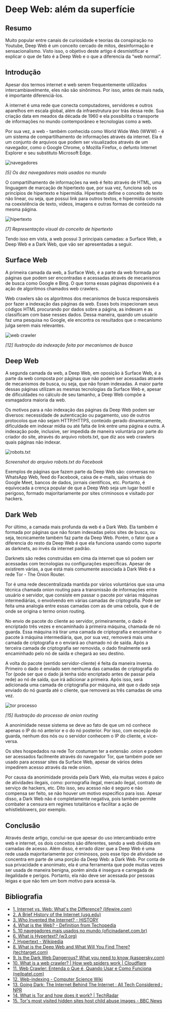 # Deep Web: além da superfície

## Resumo
<p> Muito popular entre canais de curiosidade e teorias da conspiração no Youtube, Deep Web é um conceito cercado de mitos, desinformação e sensacionalismo. Visto isso, o objetivo deste artigo é desmistificar e explicar o que de fato é a Deep Web e o que a diferencia da “web normal”. </p>

## Introdução
<p> Apesar dos termos internet e web serem frequentemente utilizados intercambiavelmente, eles não são sinônimos. Por isso, antes de mais nada, é importante diferenciá-los. </p>

<p> A internet é uma rede que conecta computadores, servidores e outros aparelhos em escala global, além da infraestrutura por trás dessa rede. Sua criação data em meados da década de 1960 e ela possibilita o transporte de informações no mundo contemporâneo e tecnologias como a web. </p>

<p> Por sua vez, a web - também conhecida como World Wide Web (WWW) -  é um sistema de compartilhamento de informações através da internet. Ela é um conjunto de arquivos que podem ser visualizados através de um navegador, como o Google Chrome, o Mozilla Firefox, o defunto Internet Explorer e seu substituto Microsoft Edge. </p>

![navegadores](https://github.com/ryansakurai/artigo-deep-web/blob/main/imagens/img_0.png)
<p> <em> [5] Os dez navegadores mais usados no mundo </em> </p>

<p> O compartilhamento de informações na web é feito através de HTML, uma linguagem de marcação de hipertexto que, por sua vez, funciona sob os princípios de hipertexto e hipermídia. Hipertexto define o conceito de texto não linear, ou seja, que possui link para outros textos, e hipermídia consiste na coexistência de texto, vídeos, imagens e outras formas de conteúdo na mesma página. </p>

![hipertexto](https://github.com/ryansakurai/artigo-deep-web/blob/main/imagens/img_1.png)
<p> <em> [7] Representação visual do conceito de hipertexto </em> </p>

<p> Tendo isso em vista, a web possui 3 principais camadas: a Surface Web, a Deep Web e a Dark Web, que vão ser apresentadas a seguir. </p>

## Surface Web
<p> A primeira camada da web, a Surface Web, é a parte da web formada por páginas que podem ser encontradas e acessadas através de mecanismos de busca como Google e Bing. O que torna essas páginas disponíveis é a ação de algoritmos chamados web crawlers. </p>

<p> Web crawlers são os algoritmos dos mecanismos de busca responsáveis por fazer a indexação das páginas da web. Esses bots inspecionam seus códigos HTML procurando por dados sobre a página, as indexam e as classificam com base nesses dados. Dessa maneira, quando um usuário faz uma pesquisa no Google, ele encontra os resultados que o mecanismo julga serem mais relevantes. </p>

![web crawler](https://github.com/ryansakurai/artigo-deep-web/blob/main/imagens/img_2.png)
<p> <em> [12] Ilustração da indexação feita por mecanismos de busca </em> </p>

## Deep Web
<p> A segunda camada da web, a Deep Web, em oposição à Surface Web, é a parte da web composta por páginas que não podem ser acessadas através de mecanismos de busca, ou seja, que não foram indexadas. A maior parte dessas páginas utilizam as mesmas tecnologias da Surface Web e, apesar de dificuldades no cálculo de seu tamanho, a Deep Web compõe a esmagadora maioria da web. </p>

<p> Os motivos para a não indexação das páginas da Deep Web podem ser diversos: necessidade de autenticação ou pagamento, uso de outros protocolos que não sejam HTTP/HTTPS, conteúdo gerado dinamicamente, dificuldade em indexar mídia ou até falta de link entre uma página e outra. A indexação pode, inclusive, ser impedida de maneira voluntária por parte do criador do site, através do arquivo robots.txt, que diz aos web crawlers quais páginas não indexar. </p>

![robots.txt](https://github.com/ryansakurai/artigo-deep-web/blob/main/imagens/img_3.png)
<p> <em> Screenshot do arquivo robots.txt do Facebook </em> </p>

<p> Exemplos de páginas que fazem parte da Deep Web são: conversas no WhatsApp Web, feed do Facebook, caixa de e-mails, salas virtuais do Google Meet, bancos de dados, jornais científicos, etc. Portanto, é equivocada a crença popular de que a Deep Web seja um lugar hostil e perigoso, formado majoritariamente por sites criminosos e visitado por hackers. </p>

## Dark Web
<p> Por último, a camada mais profunda da web é a Dark Web. Ela também é formada por páginas que não foram indexadas pelos sites de busca, ou seja, tecnicamente também faz parte da Deep Web. Porém, o fator que a diferencia do resto da Deep Web é que ela funciona usando como suporte as darknets, ao invés da internet padrão. </p>

<p> Darknets são redes construídas em cima da internet que só podem ser acessadas com tecnologias ou configurações específicas. Apesar de existirem várias, a que está mais comumente associada à Dark Web é a rede Tor - The Onion Router. </p>

<p> Tor é uma rede descentralizada mantida por vários voluntários que usa uma técnica chamada onion routing para a transmissão de informações entre usuário e servidor, que consiste em passar o pacote por várias máquinas intermediárias, o envolvendo em várias camadas de criptografia. Pode ser feita uma analogia entre essas camadas com as de uma cebola, que é de onde se origina o termo onion routing. </p>

<p> No envio de pacote do cliente ao servidor, primeiramente, o dado é encriptado três vezes e encaminhado à primeira máquina, chamada de nó guarda. Essa máquina irá tirar uma camada de criptografia e encaminhar o pacote à máquina intermediária, que, por sua vez, removerá mais uma camada de criptografia e o enviará ao chamado nó de saída. Após a terceira camada de criptografia ser removida, o dado finalmente será encaminhado pelo nó de saída e chegará ao seu destino. </p>

<p> A volta do pacote (sentido servidor-cliente) é feita da maneira inversa. Primeiro o dado é enviado sem nenhuma das camadas de criptografia do Tor (pode ser que o dado já tenha sido encriptado antes de passar pela rede) ao nó de saída, que irá adicionar a primeira. Após isso, será adicionada uma camada de criptografia por máquina, até que o dado seja enviado do nó guarda até o cliente, que removerá as três camadas de uma vez. </p>

![tor processo](https://github.com/ryansakurai/artigo-deep-web/blob/main/imagens/img_4.png)
<p> <em> [15] Ilustração do processo de onion routing </em> </p>

<p> A anonimidade nesse sistema se deve ao fato de que um nó conhece apenas o IP do nó anterior e o do nó posterior. Por isso, com exceção do guarda, nenhum dos nós ou o servidor conhecem o IP do cliente, e vice-versa. </p>

<p> Os sites hospedados na rede Tor costumam ter a extensão .onion e podem ser acessados facilmente através do navegador Tor, que também pode ser usado para acessar sites da Surface Web, apesar de vários deles impedirem acesso através da rede onion. </p>

<p> Por causa da anonimidade provida pela Dark Web, ela muitas vezes é palco de atividades ilegais, como: pornografia ilegal, mercado ilegal, contrato de serviço de hackers, etc. Dito isso, seu acesso não é seguro e não compensa ser feito, se não houver um motivo específico para isso. Apesar disso, a Dark Web não é completamente negativa, pois também permite combater a censura em regimes totalitários e facilitar a ação de whistleblowers, por exemplo. </p>

## Conclusão
<p> Através deste artigo, conclui-se que apesar do uso intercambiado entre web e internet, os dois conceitos são diferentes, sendo a web dividida em camadas de acesso. Além disso, é errado dizer que a Deep Web é uma rede usada majoritariamente por criminosos, pois esse tipo de atividade se concentra em parte de uma porção da Deep Web: a Dark Web. Por conta de sua privacidade e anonimato, ela é uma ferramenta que pode muitas vezes ser usada de maneira benigna, porém ainda é insegura e carregada de ilegalidade e perigos. Portanto, ela não deve ser acessada por pessoas leigas e que não tem um bom motivo para acessá-la. </p>

## Bibliografia
- [1. Internet vs. Web: What's the Difference? (lifewire.com)](https://www.lifewire.com/difference-between-the-internet-and-the-web-2483335)
- [2. A Brief History of the Internet (usg.edu)](https://www.lifewire.com/difference-between-the-internet-and-the-web-2483335)
- [3. Who Invented the Internet? - HISTORY](https://www.lifewire.com/difference-between-the-internet-and-the-web-2483335)
- [4. What is the Web? - Definition from Techopedia](https://www.lifewire.com/difference-between-the-internet-and-the-web-2483335)
- [5. 10 navegadores mais usados no mundo (oficinadanet.com.br)](https://www.lifewire.com/difference-between-the-internet-and-the-web-2483335)
- [6. What is Hypertext? (w3.org)](https://www.lifewire.com/difference-between-the-internet-and-the-web-2483335)
- [7. Hypertext - Wikipedia](https://www.lifewire.com/difference-between-the-internet-and-the-web-2483335)
- [8. What is the Deep Web and What Will You Find There? (techtarget.com)](https://www.lifewire.com/difference-between-the-internet-and-the-web-2483335)
- [9. Is the Dark Web Dangerous? What you need to know (kaspersky.com)](https://www.lifewire.com/difference-between-the-internet-and-the-web-2483335)
- [10. What is a web crawler? | How web spiders work | Cloudflare](https://www.lifewire.com/difference-between-the-internet-and-the-web-2483335)
- [11. Web Crawler: Entenda o Que é, Quando Usar e Como Funciona (neilpatel.com)](https://www.lifewire.com/difference-between-the-internet-and-the-web-2483335)
- [12. Web-indexing - Computer Science Wiki](https://www.lifewire.com/difference-between-the-internet-and-the-web-2483335)
- [13. Going Dark: The Internet Behind The Internet : All Tech Considered : NPR](https://www.lifewire.com/difference-between-the-internet-and-the-web-2483335)
- [14. What is Tor and how does it work? | TechRadar](https://www.lifewire.com/difference-between-the-internet-and-the-web-2483335)
- [15. Tor's most visited hidden sites host child abuse images - BBC News](https://www.lifewire.com/difference-between-the-internet-and-the-web-2483335)
